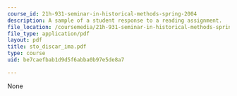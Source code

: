 ```yaml
---
course_id: 21h-931-seminar-in-historical-methods-spring-2004
description: A sample of a student response to a reading assignment.
file_location: /coursemedia/21h-931-seminar-in-historical-methods-spring-2004/be7caefbab1d9d5f6abba0b97e5de8a7_sto_discar_ima.pdf
file_type: application/pdf
layout: pdf
title: sto_discar_ima.pdf
type: course
uid: be7caefbab1d9d5f6abba0b97e5de8a7

---
```

None